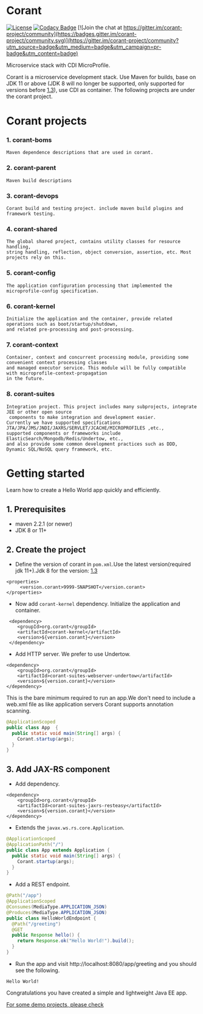 # Corant

[![License](https://img.shields.io/:license-Apache2-blue.svg)](http://www.apache.org/licenses/LICENSE-2.0)
[![Codacy Badge](https://api.codacy.com/project/badge/Grade/7cfd816c14d94bbd9d34198fa0a306ab)](https://app.codacy.com/manual/finesoft/corant?utm_source=github.com&utm_medium=referral&utm_content=finesoft/corant&utm_campaign=Badge_Grade_Dashboard) [![Join the chat at https://gitter.im/corant-project/community](https://badges.gitter.im/corant-project/community.svg)](https://gitter.im/corant-project/community?utm_source=badge&utm_medium=badge&utm_campaign=pr-badge&utm_content=badge)

Microservice stack with CDI MicroProfile.

Corant is a microservice development stack. Use Maven for builds, base on JDK 11 or above
(JDK 8 will no longer be supported, only supported for versions before [1.3](https://github.com/finesoft/corant/tree/1.3)), use CDI as container.
The following projects are under the corant project.
# Corant projects
### 1. corant-boms
```text
Maven dependence descriptions that are used in corant.
```
### 2. corant-parent
```text
Maven build descriptions
```
### 3. corant-devops
```text
Corant build and testing project. include maven build plugins and framework testing.
``` 
### 4. corant-shared
```text
The global shared project, contains utility classes for resource handling, 
string handling, reflection, object conversion, assertion, etc. Most projects rely on this.    
``` 
### 5. corant-config
```text
The application configuration processing that implemented the microprofile-config specification.
``` 
### 6. corant-kernel
```text
Initialize the application and the container, provide related operations such as boot/startup/shutdown, 
and related pre-processing and post-processing.
``` 
### 7. corant-context 
```text
Container, context and concurrent processing module, providing some convenient context processing classes 
and managed executor service. This module will be fully compatible with microprofile-context-propagation 
in the future.
```
### 8. corant-suites
```text
Integration project. This project includes many subprojects, integrate JEE or other open source
 components to make integration and development easier.
Currently we have supported specifications JTA/JPA/JMS/JNDI/JAXRS/SERVLET/JCACHE/MICROPROFILES ,etc.,
supported components or frameworks include ElasticSearch/Mongodb/Redis/Undertow, etc.,
and also provide some common development practices such as DDD, Dynamic SQL/NoSQL query framework, etc.
``` 


# Getting started
Learn how to create a Hello World app quickly and efficiently.
## 1. Prerequisites
* maven 2.2.1 (or newer)
* JDK 8 or 11+
## 2. Create the project
* Define the version of corant in `pom.xml`.Use the latest version(required jdk 11+).Jdk 8 for the version: [1.3](https://github.com/finesoft/corant/tree/1.3)
```
<properties>
     <version.corant>9999-SNAPSHOT</version.corant>
</properties>
```
* Now add `corant-kernel` dependency. Initialize the application and container.
```
 <dependency>
    <groupId>org.corant</groupId>
    <artifactId>corant-kernel</artifactId>
    <version>${version.corant}</version>
 </dependency>
``` 
* Add HTTP server. We prefer to use Undertow.
```
<dependency>
    <groupId>org.corant</groupId>
    <artifactId>corant-suites-webserver-undertow</artifactId>
    <version>${version.corant}</version>
</dependency>
```
This is the bare minimum required to run an app.We don't need to include a web.xml file as like application servers Corant supports annotation scanning.
```java
@ApplicationScoped
public class App  {
  public static void main(String[] args) {
    Corant.startup(args);
  }
}
```
## 3. Add JAX-RS component
* Add dependency.
```
<dependency>
    <groupId>org.corant</groupId>
    <artifactId>corant-suites-jaxrs-resteasy</artifactId>
    <version>${version.corant}</version>
</dependency>
```
* Extends the `javax.ws.rs.core.Application`.
```java
@ApplicationScoped
@ApplicationPath("/")
public class App extends Application {
  public static void main(String[] args) {
    Corant.startup(args);
  }
}
```
* Add a REST endpoint.
```java
@Path("/app")
@ApplicationScoped
@Consumes(MediaType.APPLICATION_JSON)
@Produces(MediaType.APPLICATION_JSON)
public class HelloWorldEndpoint {
  @Path("/greeting")
  @GET
  public Response hello() {
    return Response.ok("Hello World!").build();
  }
}
```
* Run the app and visit http://localhost:8080/app/greeting and you should see the following.
```
Hello World!
```
Congratulations you have created a simple and lightweight Java EE app.

[For some demo projects, please check](https://github.com/sushuaihao/corant-demo)
